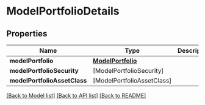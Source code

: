 # ModelPortfolioDetails

## Properties
Name | Type | Description | Notes
------------ | ------------- | ------------- | -------------
**modelPortfolio** | [**ModelPortfolio**](ModelPortfolio.md) |  | [optional] 
**modelPortfolioSecurity** | [ModelPortfolioSecurity] |  | [optional] 
**modelPortfolioAssetClass** | [ModelPortfolioAssetClass] |  | [optional] 

[[Back to Model list]](../README.md#models) [[Back to API list]](../README.md#api-endpoints) [[Back to README]](../README.md)


